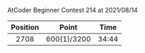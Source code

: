 AtCoder Beginner Contest 214 at 2021/08/14

| Position | Point | Time |
|:---:|:---:|:---:|
| 2708 | 600(1)/3200 | 34:44 |

